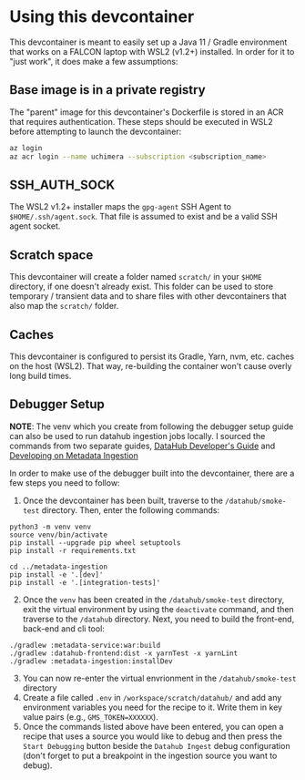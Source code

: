 # Using this devcontainer
This devcontainer is meant to easily set up a Java 11 / Gradle environment that works on a FALCON laptop with WSL2 (v1.2+) installed. In order for it to "just work", it does make a few assumptions:
## Base image is in a private registry
The "parent" image for this devcontainer's Dockerfile is stored in an ACR that requires authentication. These steps should be executed in WSL2 before attempting to launch the devcontainer:
```bash
az login
az acr login --name uchimera --subscription <subscription_name>
```
## SSH_AUTH_SOCK
The WSL2 v1.2+ installer maps the `gpg-agent` SSH Agent to `$HOME/.ssh/agent.sock`. That file is assumed to exist and be a valid SSH agent socket.
## Scratch space
This devcontainer will create a folder named `scratch/` in your `$HOME` directory, if one doesn't already exist. This folder can be used to store temporary / transient data and to share files with other devcontainers that also map the `scratch/` folder.
## Caches
This devcontainer is configured to persist its Gradle, Yarn, nvm, etc. caches on the host (WSL2). That way, re-building the container won't cause overly long build times.
## Debugger Setup
**NOTE**: The venv which you create from following the debugger setup guide can also be used to run datahub ingestion jobs locally. I sourced the commands from two separate guides, [DataHub Developer's Guide](https://github.com/datahub-project/datahub/blob/master/docs/developers.md#deploying-local-versions) and [Developing on Metadata Ingestion](https://github.com/datahub-project/datahub/blob/master/metadata-ingestion/developing.md#testing)

In order to make use of the debugger built into the devcontainer, there are a few steps you need to follow:
1) Once the devcontainer has been built, traverse to the `/datahub/smoke-test` directory. Then, enter the following commands:
```shell
python3 -m venv venv
source venv/bin/activate
pip install --upgrade pip wheel setuptools
pip install -r requirements.txt

cd ../metadata-ingestion
pip install -e '.[dev]'
pip install -e '.[integration-tests]'
```
2) Once the `venv` has been created in the `/datahub/smoke-test` directory, exit the virtual environment by using the `deactivate` command, and then traverse to the `/datahub` directory. Next, you need to build the front-end, back-end and cli tool:
```shell
./gradlew :metadata-service:war:build
./gradlew :datahub-frontend:dist -x yarnTest -x yarnLint
./gradlew :metadata-ingestion:installDev
```
3) You can now re-enter the virtual envrionment in the `/datahub/smoke-test` directory
4) Create a file called `.env` in `/workspace/scratch/datahub/` and add any environment variables you need for the recipe to it. Write them in key value pairs (e.g., `GMS_TOKEN=XXXXXX`).
5) Once the commands listed above have been entered, you can open a recipe that uses a source you would like to debug and then press the `Start Debugging` button beside the `Datahub Ingest` debug configuration (don't forget to put a breakpoint in the ingestion source you want to debug). 
